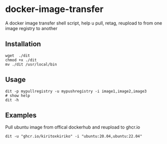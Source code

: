 # docker-image-transfer
A docker image transfer shell script, help u pull, retag, reupload to from one image registry to another

## Installation
```shell
wget  ./dit
chmod +x ./dit
mv ./dit /usr/local/bin
```
## Usage
```shell
dit -p mypullregistry -u mypushregistry -i image1,image2,image3
# show help
dit -h
```
## Examples
Pull ubuntu image from offical dockerhub and reupload to ghcr.io
```shell
dit -u "ghcr.io/kiritoxkiriko" -i "ubuntu:20.04,ubuntu:22.04"
```

